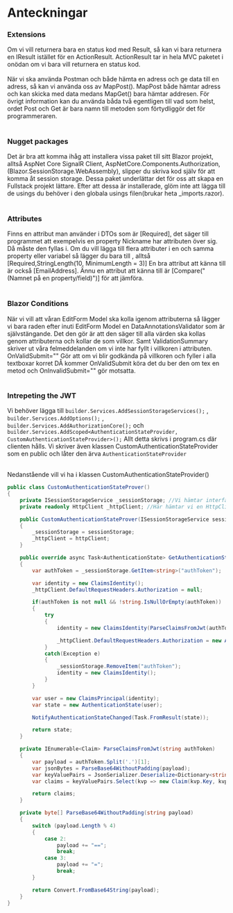 # Anteckningar

### Extensions

<p>
Om vi vill returnera bara en status kod med Result, så kan vi bara returnera en IResult istället för en ActionResult. ActionResult tar in hela MVC paketet i onödan om vi bara vill returnera en status kod.
<br>
<br>
När vi ska använda Postman och både hämta en adress och ge data till en adress, så kan vi använda oss av MapPost(). MapPost både hämtar adress och kan skicka med data medans MapGet() bara hämtar addresen. För övrigt information kan du använda båda två egentligen till vad som helst, ordet Post och Get är bara namn till metoden som förtydliggör det för programmeraren. 
<br>

#

### Nugget packages

Det är bra att komma ihåg att installera vissa paket till sitt Blazor projekt, alltså AspNet Core SignalR Client, AspNetCore.Components.Authorization, (Blazor.SessionStorage.WebAssembly), slipper du skriva kod själv för att komma åt session storage. Dessa paket underlättar det för oss att skapa en Fullstack projekt lättare. Efter att dessa är installerade, glöm inte att lägga till de usings du behöver i den globala usings filen(brukar heta \_imports.razor).
<br>
<br>

### Attributes

Finns en attribut man använder i DTOs som är [Required], det säger till programmet att exempelvis en property Nickname har attributen över sig. Då måste den fyllas i. Om du vill lägga till flera attributer i en och samma property eller variabel så lägger du bara till , alltså [Required,StringLength(10, MinimumLength = 3)] En bra attribut att känna till är också [EmailAddress]. Ännu en attribut att känna till är [Compare("(Namnet på en property/field)")] för att jämföra.
<br>
<br>

### Blazor Conditions

När vi vill att våran EditForm Model ska kolla igenom attributerna så lägger vi bara raden efter inuti EditForm Model en DataAnnotationsValidator som är självstängande. Det den gör är att den säger till alla värden ska kollas genom attributerna och kollar de som villkor. Samt ValidationSummary skriver ut våra felmeddelanden om vi inte har fyllt i villkoren i attributen. OnValidSubmit="" Gör att om vi blir godkända på villkoren och fyller i alla textboxar korret DÅ kommer OnValidSubmit köra det du ber den om tex en metod och OnInvalidSubmit="" gör motsatta.

#

### Intrepeting the JWT

Vi behöver lägga till `builder.Services.AddSessionStorageServices();` , `builder.Services.AddOptions();` , `builder.Services.AddAuthorizationCore();` och `builder.Services.AddScoped<AuthenticationStateProvider, CustomAuthenticationStateProvider>();` Allt detta skrivs i program.cs där clienten hålls. Vi skriver även klassen CustomAuthenticationStateProvider som en public och låter den ärva `AuthenticationStateProvider`
<br>
<br>

Nedanstående vill vi ha i klassen CustomAuthenticationStateProvider()

```csharp
public class CustomAuthenticationStateProver()
{
    private ISessionStorageService _sessionStorage; //Vi hämtar interfacet av SessionStorage
    private readonly HttpClient _httpClient; //Här hämtar vi en HttpClient

    public CustomAuthenticationStateProver(ISessionStorageService sessionStorage, HttpClient httpClient)
    {
        _sessionStorage = sessionStorage;
        _httpClient = httpClient;
    }

    public override async Task<AuthenticationState> GetAuthenticationStateAsync()
    {
        var authToken = _sessionStorage.GetItem<string>("authToken");

        var identity = new ClaimsIdentity();
        _httpClient.DefaultRequestHeaders.Authorization = null;

        if(authToken is not null && !string.IsNullOrEmpty(authToken))
        {
            try
            {
                identity = new ClaimsIdentity(ParseClaimsFromJwt(authToken));

                _httpClient.DefaultRequestHeaders.Authorization = new AuthenticationHeaderValue("Bearer", authToken.Replace("\"", ""));
            }
            catch(Exception e)
            {
                _sessionStorage.RemoveItem("authToken");
                identity = new ClaimsIdentity();
            }
        }

        var user = new ClaimsPrincipal(identity);
        var state = new AuthenticationState(user);

        NotifyAuthenticationStateChanged(Task.FromResult(state));

        return state;
    }

    private IEnumerable<Claim> ParseClaimsFromJwt(string authToken)
    {
        var payload = authToken.Split('.')[1];
        var jsonBytes = ParseBase64WithoutPadding(payload);
        var keyValuePairs = JsonSerializer.Deserialize<Dictionary<string, object>>(jsonBytes);
        var claims = keyValuePairs.Select(kvp => new Claim(kvp.Key, kvp.Value.ToString()));

        return claims;
    }

    private byte[] ParseBase64WithoutPadding(string payload)
    {
        switch (payload.Length % 4)
        {
            case 2:
                payload += "==";
                break;
            case 3:
                payload += "=";
                break;
        }

        return Convert.FromBase64String(payload);
    }
}
```

</p>
